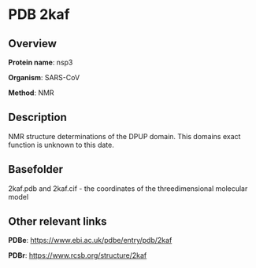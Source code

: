 # PDB 2kaf

## Overview

**Protein name**: nsp3

**Organism**: SARS-CoV

**Method**: NMR

## Description

NMR structure determinations of the DPUP domain. This domains exact function is unknown to this date.

## Basefolder

2kaf.pdb and 2kaf.cif - the coordinates of the threedimensional molecular model



## Other relevant links 
**PDBe**:  https://www.ebi.ac.uk/pdbe/entry/pdb/2kaf
 
**PDBr**: https://www.rcsb.org/structure/2kaf 
